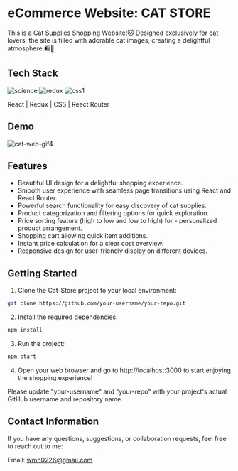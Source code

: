 # eCommerce Website: CAT STORE 



This is a Cat Supplies Shopping Website!🐱 Designed exclusively for cat lovers, the site is filled with adorable cat images, creating a delightful atmosphere.🛍️🐾



## Tech Stack
![science](https://github.com/Miu-Ha-Wong/cat-store/assets/140452700/0dd97764-a3f3-4c8e-80ad-8782853c4d4f)
![redux](https://github.com/Miu-Ha-Wong/cat-store/assets/140452700/be6704b7-9858-4e58-9edb-991a461d9166)
![css1](https://github.com/Miu-Ha-Wong/cat-store/assets/140452700/b934d745-21e2-4db5-a297-be403f4cc368)

React | Redux | CSS | React Router



## Demo
![cat-web-gif4](https://github.com/Miu-Ha-Wong/cat-store/assets/140452700/a81f9546-c50f-4484-aa1b-7710ccfd4d7b)



## Features


- Beautiful UI design for a delightful shopping experience.
- Smooth user experience with seamless page transitions using React and React Router.
- Powerful search functionality for easy discovery of cat supplies.
- Product categorization and filtering options for quick exploration.
- Price sorting feature (high to low and low to high) for - personalized product arrangement.
- Shopping cart allowing quick item additions.
- Instant price calculation for a clear cost overview.
- Responsive design for user-friendly display on different devices.



## Getting Started


1. Clone the Cat-Store project to your local environment:
   
  ```bash
  git clone https://github.com/your-username/your-repo.git
  ```


2. Install the required dependencies:
   
  ```bash
  npm install
  ```


3. Run the project:
   
  ```bash
  npm start
  ```


4. Open your web browser and go to http://localhost:3000 to start enjoying the shopping experience!


Please update "your-username" and "your-repo" with your project's actual GitHub username and repository name.



## Contact Information


If you have any questions, suggestions, or collaboration requests, feel free to reach out to me:

Email: wmh0226@gmail.com

